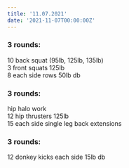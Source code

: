 ```yaml
---
title: '11.07.2021'
date: '2021-11-07T00:00:00Z'
---
```


### 3 rounds:  
10 back squat (95lb, 125lb, 135lb)    
3 front squats 125lb    
8 each side rows 50lb db         

### 3 rounds:  
hip halo work        
12 hip thrusters 125lb    
15 each side single leg back extensions     

### 3 rounds:  
12 donkey kicks each side 15lb db           